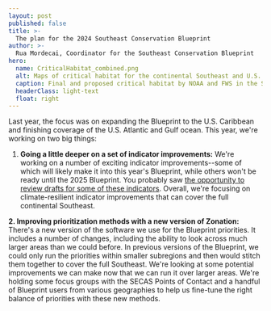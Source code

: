 ```yaml
---
layout: post
published: false
title: >-
  The plan for the 2024 Southeast Conservation Blueprint
author: >-
  Rua Mordecai, Coordinator for the Southeast Conservation Blueprint
hero:
  name: CriticalHabitat_combined.png
  alt: Maps of critical habitat for the continental Southeast and U.S. Caribbean showing numerous colorful polygons and lines covering much of the geography
  caption: Final and proposed critical habitat by NOAA and FWS in the SECAS geography.
  headerClass: light-text
  float: right
---
```


Last year, the focus was on expanding the Blueprint to the U.S. Caribbean and finishing coverage of the U.S. Atlantic and Gulf ocean. This year, we're working on two big things:

1. **Going a little deeper on a set of indicator improvements:** We're working on a number of exciting indicator improvements--some of which will likely make it into this year's Blueprint, while others won't be ready until the 2025 Blueprint. You probably saw [the opportunity to review drafts for some of these indicators](https://secassoutheast.org/2024/02/22/Four-indicator-review-opportunities-for-grasslands-and-savannas-Gulf-coral-and-hardbottom-forest-bird-habitat-and-landscape-condition.html). Overall, we're focusing on climate-resilient indicator improvements that can cover the full continental Southeast.

**2. Improving prioritization methods with a new version of Zonation:** There's a new version of the software we use for the Blueprint priorities.<!--more--> It includes a number of changes, including the ability to look across much larger areas than we could before. In previous versions of the Blueprint, we could only run the priorities within smaller subregions and then would stitch them together to cover the full Southeast. We're looking at some potential improvements we can make now that we can run it over larger areas. We're holding some focus groups with the SECAS Points of Contact and a handful of Blueprint users from various geographies to help us fine-tune the right balance of priorities with these new methods.
